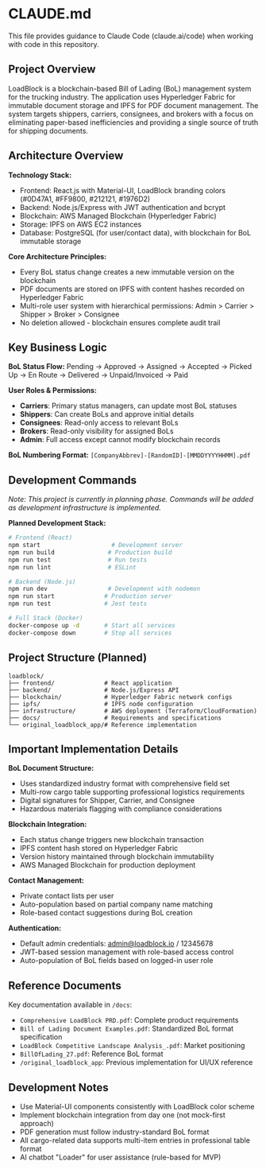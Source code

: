 # CLAUDE.md

This file provides guidance to Claude Code (claude.ai/code) when working with code in this repository.

## Project Overview

LoadBlock is a blockchain-based Bill of Lading (BoL) management system for the trucking industry. The application uses Hyperledger Fabric for immutable document storage and IPFS for PDF document management. The system targets shippers, carriers, consignees, and brokers with a focus on eliminating paper-based inefficiencies and providing a single source of truth for shipping documents.

## Architecture Overview

**Technology Stack:**
- Frontend: React.js with Material-UI, LoadBlock branding colors (#0D47A1, #FF9800, #212121, #1976D2)
- Backend: Node.js/Express with JWT authentication and bcrypt
- Blockchain: AWS Managed Blockchain (Hyperledger Fabric)
- Storage: IPFS on AWS EC2 instances
- Database: PostgreSQL (for user/contact data), with blockchain for BoL immutable storage

**Core Architecture Principles:**
- Every BoL status change creates a new immutable version on the blockchain
- PDF documents are stored on IPFS with content hashes recorded on Hyperledger Fabric
- Multi-role user system with hierarchical permissions: Admin > Carrier > Shipper > Broker > Consignee
- No deletion allowed - blockchain ensures complete audit trail

## Key Business Logic

**BoL Status Flow:** Pending → Approved → Assigned → Accepted → Picked Up → En Route → Delivered → Unpaid/Invoiced → Paid

**User Roles & Permissions:**
- **Carriers**: Primary status managers, can update most BoL statuses
- **Shippers**: Can create BoLs and approve initial details
- **Consignees**: Read-only access to relevant BoLs
- **Brokers**: Read-only visibility for assigned BoLs
- **Admin**: Full access except cannot modify blockchain records

**BoL Numbering Format:** `[CompanyAbbrev]-[RandomID]-[MMDDYYYYHHMM].pdf`

## Development Commands

*Note: This project is currently in planning phase. Commands will be added as development infrastructure is implemented.*

**Planned Development Stack:**
```bash
# Frontend (React)
npm start                    # Development server
npm run build               # Production build
npm run test                # Run tests
npm run lint                # ESLint

# Backend (Node.js)
npm run dev                 # Development with nodemon
npm run start              # Production server
npm run test               # Jest tests

# Full Stack (Docker)
docker-compose up -d       # Start all services
docker-compose down        # Stop all services
```

## Project Structure (Planned)

```
loadblock/
├── frontend/              # React application
├── backend/               # Node.js/Express API
├── blockchain/            # Hyperledger Fabric network configs
├── ipfs/                  # IPFS node configuration
├── infrastructure/        # AWS deployment (Terraform/CloudFormation)
├── docs/                  # Requirements and specifications
└── original_loadblock_app/# Reference implementation
```

## Important Implementation Details

**BoL Document Structure:**
- Uses standardized industry format with comprehensive field set
- Multi-row cargo table supporting professional logistics requirements
- Digital signatures for Shipper, Carrier, and Consignee
- Hazardous materials flagging with compliance considerations

**Blockchain Integration:**
- Each status change triggers new blockchain transaction
- IPFS content hash stored on Hyperledger Fabric
- Version history maintained through blockchain immutability
- AWS Managed Blockchain for production deployment

**Contact Management:**
- Private contact lists per user
- Auto-population based on partial company name matching
- Role-based contact suggestions during BoL creation

**Authentication:**
- Default admin credentials: admin@loadblock.io / 12345678
- JWT-based session management with role-based access control
- Auto-population of BoL fields based on logged-in user role

## Reference Documents

Key documentation available in `/docs`:
- `Comprehensive LoadBlock PRD.pdf`: Complete product requirements
- `Bill of Lading Document Examples.pdf`: Standardized BoL format specification
- `LoadBlock Competitive Landscape Analysis_.pdf`: Market positioning
- `BillOfLading_27.pdf`: Reference BoL format
- `/original_loadblock_app`: Previous implementation for UI/UX reference

## Development Notes

- Use Material-UI components consistently with LoadBlock color scheme
- Implement blockchain integration from day one (not mock-first approach)
- PDF generation must follow industry-standard BoL format
- All cargo-related data supports multi-item entries in professional table format
- AI chatbot "Loader" for user assistance (rule-based for MVP)